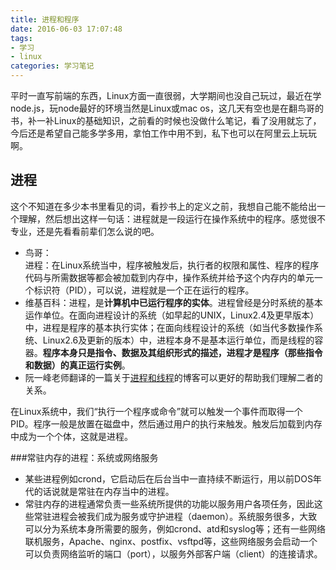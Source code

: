 ```yaml
---
title: 进程和程序
date: 2016-06-03 17:07:48
tags:
- 学习
- linux
categories: 学习笔记
---
```

平时一直写前端的东西，Linux方面一直很弱，大学期间也没自己玩过，最近在学node.js，玩node最好的环境当然是Linux或mac os，这几天有空也是在翻鸟哥的书，补一补Linux的基础知识，之前看的时候也没做什么笔记，看了没用就忘了，今后还是希望自己能多学多用，拿怕工作中用不到，私下也可以在阿里云上玩玩啊。
## 进程
这个不知道在多少本书里看见的词，看抄书上的定义之前，我想自己能不能给出一个理解，然后想出这样一句话：进程就是一段运行在操作系统中的程序。感觉很不专业，还是先看看前辈们怎么说的吧。  

- 鸟哥：  
进程：在Linux系统当中，程序被触发后，执行者的权限和属性、程序的程序代码与所需数据等都会被加载到内存中，操作系统并给予这个内存内的单元一个标识符（PID），可以说，进程就是一个正在运行的程序。
- 维基百科：进程，是**计算机中已运行程序的实体**。进程曾经是分时系统的基本运作单位。在面向进程设计的系统（如早起的UNIX，Linux2.4及更早版本）中，进程是程序的基本执行实体；在面向线程设计的系统（如当代多数操作系统、Linux2.6及更新的版本）中，进程本身不是基本运行单位，而是线程的容器。**程序本身只是指令、数据及其组织形式的描述，进程才是程序（那些指令和数据）的真正运行实例**。  
- 阮一峰老师翻译的一篇关于[进程和线程](http://www.ruanyifeng.com/blog/2013/04/processes_and_threads.html)的博客可以更好的帮助我们理解二者的关系。  

在Linux系统中，我们“执行一个程序或命令”就可以触发一个事件而取得一个PID。程序一般是放置在磁盘中，然后通过用户的执行来触发。触发后加载到内存中成为一个个体，这就是进程。

###常驻内存的进程：系统或网络服务
- 某些进程例如crond，它启动后在后台当中一直持续不断运行，用以前DOS年代的话说就是常驻在内存当中的进程。
- 常驻内存的进程通常负责一些系统所提供的功能以服务用户各项任务，因此这些常驻进程会被我们成为服务或守护进程（daemon）。系统服务很多，大致可以分为系统本身所需要的服务，例如crond、atd和syslog等；还有一些网络联机服务，Apache、nginx、postfix、vsftpd等，这些网络服务会启动一个可以负责网络监听的端口（port），以服务外部客户端（client）的连接请求。
